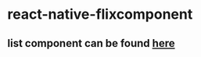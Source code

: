 # react-native-flixcomponent

## list component can be found [here](https://zxccvvv.github.io/react-native-flixcomponent/)